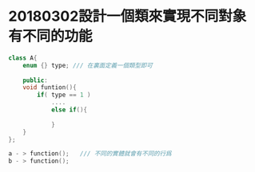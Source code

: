 # 20180302設計一個類來實現不同對象有不同的功能



```c++
class A{
    enum {} type; /// 在裏面定義一個類型即可
    
    public:
    void funtion(){
        if( type == 1 )
            ....
            else if(){
                
            }
    }
};

a - > function();	/// 不同的實體就會有不同的行爲
b - > function();
```

